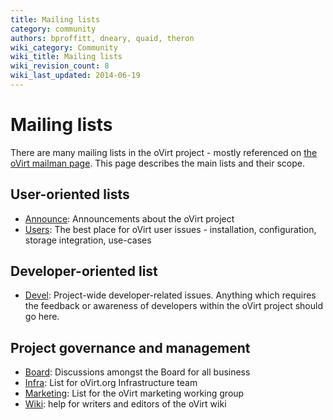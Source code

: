 ```yaml
---
title: Mailing lists
category: community
authors: bproffitt, dneary, quaid, theron
wiki_category: Community
wiki_title: Mailing lists
wiki_revision_count: 8
wiki_last_updated: 2014-06-19
---
```


# Mailing lists

There are many mailing lists in the oVirt project - mostly referenced on [the oVirt mailman page](http://lists.ovirt.org/mailman). This page describes the main lists and their scope.

## User-oriented lists

*   [Announce](http://lists.ovirt.org/mailman/listinfo/announce): Announcements about the oVirt project
*   [Users](http://lists.ovirt.org/mailman/listinfo/users): The best place for oVirt user issues - installation, configuration, storage integration, use-cases

## Developer-oriented list

*   [Devel](http://lists.ovirt.org/mailman/listinfo/devel): Project-wide developer-related issues. Anything which requires the feedback or awareness of developers within the oVirt project should go here.

## Project governance and management

*   [Board](http://lists.ovirt.org/mailman/listinfo/board): Discussions amongst the Board for all business
*   [Infra](http://lists.ovirt.org/mailman/listinfo/infra): List for oVirt.org Infrastructure team
*   [Marketing](http://lists.ovirt.org/mailman/listinfo/marketing): List for the oVirt marketing working group
*   [Wiki](http://lists.ovirt.org/mailman/listinfo/wiki): help for writers and editors of the oVirt wiki


